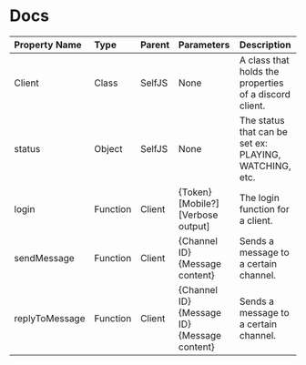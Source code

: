 # Docs
| Property Name            | Type     | Parent  | Parameters                                  | Description                                             |
| :----------------------- | :------- | :------ | :------------------------------------------ | :------------------------------------------------------ |
| Client                   | Class    | SelfJS  | None                                        | A class that holds the properties of a discord client.  |
| status                   | Object   | SelfJS  | None                                        | The status  that can be set ex: PLAYING, WATCHING, etc. |
| login                    | Function | Client  | {Token} [Mobile?] [Verbose output]          | The login function for a client.                        |
| sendMessage              | Function | Client  | {Channel ID} {Message content}              | Sends a message to a certain channel.                   |
| replyToMessage           | Function | Client  | {Channel ID} {Message ID} {Message content} | Sends a message to a certain channel.                   |
